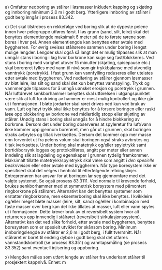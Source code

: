 a) Omfatter nedboring av stålrør i løsmasser inkludert kapping og skjøting og innboring minimum 2,0 m i godt berg. Ytterligere innboring av stålrør i godt berg inngår i prosess 83.342.

c) Det skal tilstrebes en rekkefølge ved boring slik at de dypeste pelene innen hver pelegruppe utføres først.
I løs grunn (sand, silt, leire) skal det benyttes elementlengde maksimalt 6 meter på de to første rørene som bores i hver pel. Annen elementlengde kan benyttes etter avtale med byggherren.
For øvrig sveises stålrørene sammen under boring i lengst mulige lengder. Lengder skal også så langt det er mulig tilpasses slik at man unngår stans i boring i lag hvor borkrone kan suge seg fast/blokkeres.
Ved stans i boring med varighet utover 15 minutter (skjøting, spisepause etc.) skal borerøret fylles med vann til nivå som gir trykkbalanse med utvendig vanntrykk (poretrykk). I fast grunn kan vannfylling reduseres eller utelates etter avtale med byggherren.
Ved nedføring av stålrør gjennom løsmasser av bløt leire, løs silt og sand skal det kun benyttes vannspyling. Trykk og vannmengde tilpasses for å unngå uønsket erosjon og poretrykk i grunnen.
Når luftdrevet senkborhammer benyttes skal utførelsen i utgangspunktet være slik at luft for driving av hammer er mest mulig kontrollert og ikke går ut i formasjonen. I bløte jordarter skal røret drives ned kun ved bruk av vann.
Luft og høyt trykk skal ikke benyttes for å forsere boringen eller raskt løse opp blokkering av borkrone ved midlertidig stopp eller skjøting av stålrør. Unødig stans i boring skal unngås for å hindre blokkering av borkrone.
Dersom det under boring observeres at spyleretur fra luft/vann ikke kommer opp gjennom borerøret, men går ut i grunnen, skal boringen straks avbrytes og tiltak iverksettes. Dersom det kommer opp mer masse enn forventet ut fra pelens volum skal boringen også straks avbrytes og tiltak iverksettes.
Under boring skal matetrykk og/eller spyletrykk samt bortid/borsynk logges og protokollføres, angitt per meter eller annen inndeling slik at lagdeling og egenskaper i grunnen tydelig framkommer.
Maksimalt tillatte matetrykk/spyletrykk skal være som angitt i *den spesielle beskrivelsen* eller etter avtale med byggherren.
Når type boresystem ikke er spesifisert skal det velges i henhold til etterfølgende retningslinjer. Entreprenøren har ansvar for at boringen lar seg gjennomføre med det valgte systemet. Se også prosess 83.3111.
Ved normale til krevende forhold, brukes senkborhammer med et symmetrisk borsystem med påmontert ringborkrone på stålrøret. Alternativt kan det benyttes systemer som erstatter ringborkrone, men eksenterboring skal ikke benyttes.
I kvikkleire og/eller meget bløte masser (leire, silt, sand) og/eller i kombinasjon med faste masser over berg kan det ikke tillates at masser, luft eller vann spyles ut i formasjonen. Dette krever bruk av et reversibelt system hvor alt returneres opp innvendig i stålrøret (reversibelt sirkulasjonssystem). Alternativt kan det ved slike forhold, etter avtale med byggherren, benyttes boresystem som er spesielt utviklet for skånsom boring.
Minimum innboringslengde av stålrør er 2,0 m i godt berg, i fullt tverrsnitt.
Når stålrøret er boret til endelig dybde i godt berg skal det utføres vannstandskontroll (se prosess 83.351) og vanntapsmåling (se prosess 83.352) samt eventuell injisering og oppboring.

x) Mengden måles som utført lengde av stålrør fra underkant stålrør til prosjektert kappnivå. Enhet: m

